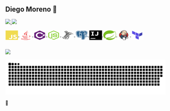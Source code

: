 ## Diego Moreno 👋
 <div>
  <a href="https://github.com/diegovalemoreno">
  <img height="180em" src="https://github-readme-stats.vercel.app/api?username=diegovalemoreno&show_icons=true&theme=dracula&include_all_commits=true&count_private=true"/>
  <img height="180em" src="https://github-readme-stats.vercel.app/api/top-langs/?username=diegovalemoreno&layout=compact&langs_count=7&theme=dracula"/>
</div>
<div style="display: inline_block"><br>
  <img align="center" alt="diegovalemoreno-Js" height="30" width="40" src="https://raw.githubusercontent.com/devicons/devicon/master/icons/javascript/javascript-plain.svg">
  <img align="center" alt="diegovalemoreno-Java" height="30" width="40" src="https://raw.githubusercontent.com/devicons/devicon/master/icons/java/java-plain.svg">
  <img align="center" alt="diegovalemoreno-Csharp" height="30" width="40" src="https://raw.githubusercontent.com/devicons/devicon/master/icons/csharp/csharp-plain.svg">
  <img align="center" alt="diegovalemoreno-NodeJs" height="30" width="40" src="https://raw.githubusercontent.com/devicons/devicon/master/icons/nodejs/nodejs-plain.svg">
  <img align="center" alt="diegovalemoreno-SQL" height="30" width="40" src="https://raw.githubusercontent.com/devicons/devicon/master/icons/microsoftsqlserver/microsoftsqlserver-plain.svg">
 <img align="center" alt="diegovalemoreno-PostgresSQL" height="30" width="40" src="https://raw.githubusercontent.com/devicons/devicon/master/icons/postgresql/postgresql-plain.svg">
 <img align="center" alt="diegovalemoreno-Intellij" height="30" width="40" src="https://raw.githubusercontent.com/devicons/devicon/master/icons/intellij/intellij-plain.svg">
 <img align="center" alt="diegovalemoreno-Spring" height="30" width="40" src="https://raw.githubusercontent.com/devicons/devicon/master/icons/spring/spring-original.svg">
 <img align="center" alt="diegovalemoreno-Jenkins" height="30" width="40" src="https://raw.githubusercontent.com/devicons/devicon/master/icons/jenkins/jenkins-original.svg"> 
 <img align="center" alt="diegovalemoreno-Jenkins" height="30" width="40" src="https://raw.githubusercontent.com/devicons/devicon/master/icons/terraform/terraform-original.svg"> 
</div>

##

<div> 
  <a href="https://www.linkedin.com/in/diegovalemoreno/" target="_blank"><img src="https://img.shields.io/badge/-LinkedIn-%230077B5?style=for-the-badge&logo=linkedin&logoColor=white" target="_blank"></a> 

![Snake animation](https://github.com/diegovalemoreno/diegovalemoreno/blob/main/github-contribution-grid-snake.svg)


</div>

🚀
